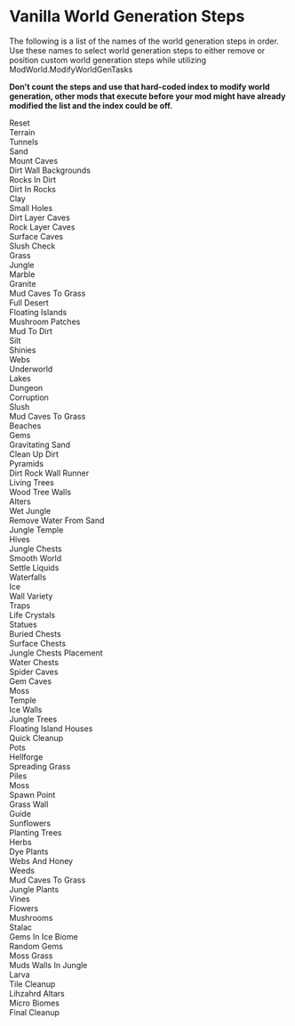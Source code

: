 # Vanilla World Generation Steps

The following is a list of the names of the world generation steps in order. Use these names to select world generation steps to either remove or position custom world generation steps while utilizing ModWorld.ModifyWorldGenTasks

**Don't count the steps and use that hard-coded index to modify world generation, other mods that execute before your mod might have already modified the list and the index could be off.**

Reset                                      
Terrain                                    
Tunnels                                    
Sand                                       
Mount Caves                                
Dirt Wall Backgrounds                      
Rocks In Dirt                              
Dirt In Rocks                              
Clay                                       
Small Holes                                
Dirt Layer Caves                           
Rock Layer Caves                           
Surface Caves                              
Slush Check                                
Grass                                      
Jungle                                     
Marble                                     
Granite                                    
Mud Caves To Grass                         
Full Desert                                
Floating Islands                           
Mushroom Patches                           
Mud To Dirt                                
Silt                                       
Shinies                                    
Webs                                       
Underworld                                 
Lakes                                      
Dungeon                                    
Corruption                                 
Slush                                      
Mud Caves To Grass                         
Beaches                                    
Gems                                       
Gravitating Sand                           
Clean Up Dirt                              
Pyramids                                   
Dirt Rock Wall Runner                      
Living Trees                               
Wood Tree Walls                            
Alters                                     
Wet Jungle                                 
Remove Water From Sand                     
Jungle Temple                              
Hives                                      
Jungle Chests                              
Smooth World                               
Settle Liquids                             
Waterfalls                                 
Ice                                        
Wall Variety                               
Traps                                      
Life Crystals                              
Statues                                    
Buried Chests                              
Surface Chests                             
Jungle Chests Placement                    
Water Chests                               
Spider Caves                               
Gem Caves                                  
Moss                                       
Temple                                     
Ice Walls                                  
Jungle Trees                               
Floating Island Houses                     
Quick Cleanup                              
Pots                                       
Hellforge                                  
Spreading Grass                            
Piles                                      
Moss                                       
Spawn Point                                
Grass Wall                                 
Guide                                      
Sunflowers                                 
Planting Trees                             
Herbs                                      
Dye Plants                                 
Webs And Honey                             
Weeds                                      
Mud Caves To Grass                         
Jungle Plants                              
Vines                                      
Fiowers                                    
Mushrooms                                  
Stalac                                     
Gems In Ice Biome                          
Random Gems                                
Moss Grass                                 
Muds Walls In Jungle                      
Larva                                      
Tile Cleanup                               
Lihzahrd Altars                            
Micro Biomes                               
Final Cleanup                              